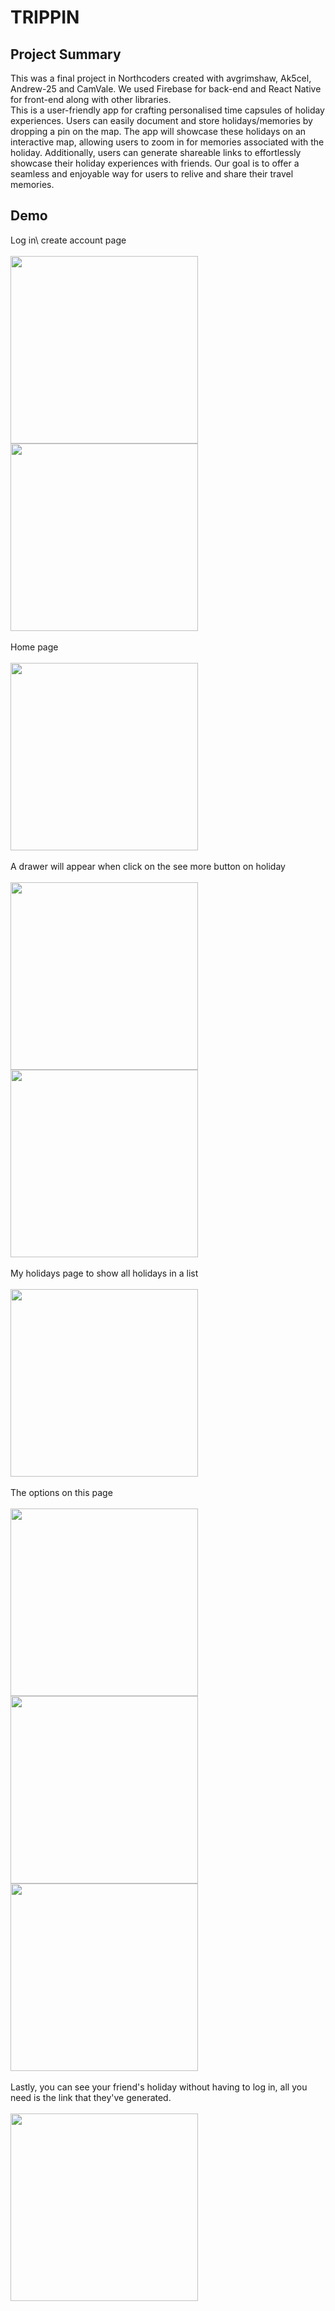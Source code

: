 # TRIPPIN

## Project Summary
This was a final project in Northcoders created with avgrimshaw, Ak5cel, Andrew-25 and 
CamVale. We used Firebase for back-end and React Native for front-end along with other libraries.\
This is a user-friendly app for crafting personalised time capsules of holiday experiences. Users can easily document and store holidays/memories by dropping a pin on the map. The app will showcase these holidays on an interactive map, allowing users to zoom in for memories associated with the holiday. Additionally, users can generate shareable links to effortlessly showcase their holiday experiences with friends. Our goal is to offer a seamless and enjoyable way for users to relive and share their travel memories.

## Demo
Log in\ create account page\
\
<img src="https://github.com/alexislam0207/TRIPPIN/assets/131479241/ea96f356-ce5d-44cd-a87d-4c4980294f81" width="300">
<img src="https://github.com/alexislam0207/TRIPPIN/assets/131479241/35a71cf1-fb07-4c7c-a49d-ab882a1c4ef1" width="300">\
\
Home page\
\
<img src="https://github.com/alexislam0207/TRIPPIN/assets/131479241/78fa551f-1ab1-40bf-86bf-68048a0f7b26" width="300">\
\
A drawer will appear when click on the see more button on holiday\
\
<img src="https://github.com/alexislam0207/TRIPPIN/assets/131479241/12ec6293-42d0-41b5-a9ca-2f60bb5219ca" width="300">
<img src="https://github.com/alexislam0207/TRIPPIN/assets/131479241/33450e75-6786-4cc0-84d0-301801896788" width="300">\
\
My holidays page to show all holidays in a list\
\
<img src="https://github.com/alexislam0207/TRIPPIN/assets/131479241/1bf009ee-125f-40d2-a8cf-797a6ad619d5" width="300">\
\
The options on this page\
\
<img src="https://github.com/alexislam0207/TRIPPIN/assets/131479241/bdd7d163-08a8-400f-a442-e998066a1c7b" width="300">
<img src="https://github.com/alexislam0207/TRIPPIN/assets/131479241/cac15fb6-cb72-4284-a710-b4f1a04bd1bd" width="300">
<img src="https://github.com/alexislam0207/TRIPPIN/assets/131479241/560795b8-75bf-4ecb-936b-fd338c7563b8" width="300">\
\
Lastly, you can see your friend's holiday without having to log in, all you need is the link that they've generated.\
\
<img src="https://github.com/alexislam0207/TRIPPIN/assets/131479241/4b1378ec-c80d-4479-9644-c86bfc802af0" width="300">

